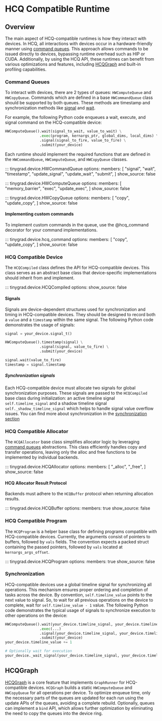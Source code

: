 # HCQ Compatible Runtime

## Overview

The main aspect of HCQ-compatible runtimes is how they interact with devices. In HCQ, all interactions with devices occur in a hardware-friendly manner using [command queues](#commandqueues). This approach allows commands to be issued directly to devices, bypassing runtime overhead such as HIP or CUDA. Additionally, by using the HCQ API, these runtimes can benefit from various optimizations and features, including [HCQGraph](#hcqgraph) and built-in profiling capabilities.

### Command Queues

To interact with devices, there are 2 types of queues: `HWComputeQueue` and `HWCopyQueue`. Commands which are defined in a base `HWCommandQueue` class should be supported by both queues. These methods are timestamp and synchronization methods like [signal](#tinygrad.device.HWCommandQueue.signal) and [wait](#tinygrad.device.HWCommandQueue.wait).

For example, the following Python code enqueues a wait, execute, and signal command on the HCQ-compatible device:
```python
HWComputeQueue().wait(signal_to_wait, value_to_wait) \
                .exec(program, kernargs_ptr, global_dims, local_dims) \
                .signal(signal_to_fire, value_to_fire) \
                .submit(your_device)
```

Each runtime should implement the required functions that are defined in the `HWCommandQueue`, `HWComputeQueue`, and `HWCopyQueue` classes.

::: tinygrad.device.HWCommandQueue
    options:
        members: [
            "signal",
            "wait",
            "timestamp",
            "update_signal",
            "update_wait",
            "submit",
        ]
        show_source: false

::: tinygrad.device.HWComputeQueue
    options:
        members: [
            "memory_barrier",
            "exec",
            "update_exec",
        ]
        show_source: false

::: tinygrad.device.HWCopyQueue
    options:
        members: [
            "copy",
            "update_copy",
        ]
        show_source: false

#### Implementing custom commands

To implement custom commands in the queue, use the @hcq_command decorator for your command implementations.

::: tinygrad.device.hcq_command
    options:
        members: [
            "copy",
            "update_copy",
        ]
        show_source: false

### HCQ Compatible Device

The `HCQCompiled` class defines the API for HCQ-compatible devices. This class serves as an abstract base class that device-specific implementations should inherit from and implement.

::: tinygrad.device.HCQCompiled
    options:
        show_source: false

#### Signals

Signals are device-dependent structures used for synchronization and timing in HCQ-compatible devices. They should be designed to record both a `value` and a `timestamp` within the same signal. The following Python code demonstrates the usage of signals:

```python
signal = your_device.signal_t()

HWComputeQueue().timestamp(signal) \
                .signal(signal, value_to_fire) \
                .submit(your_device)

signal.wait(value_to_fire)
timestamp = signal.timestamp
```

##### Synchronization signals

Each HCQ-compatible device must allocate two signals for global synchronization purposes. These signals are passed to the `HCQCompiled` base class during initialization: an active timeline signal `self.timeline_signal` and a shadow timeline signal `self._shadow_timeline_signal` which helps to handle signal value overflow issues. You can find more about synchronization in the [synchronization section](#synchronization)

### HCQ Compatible Allocator

The `HCQAllocator` base class simplifies allocator logic by leveraging [command queues](#commandqueues) abstractions. This class efficiently handles copy and transfer operations, leaving only the alloc and free functions to be implemented by individual backends.

::: tinygrad.device.HCQAllocator
    options:
        members: [
            "_alloc",
            "_free",
        ]
        show_source: false

#### HCQ Allocator Result Protocol

Backends must adhere to the `HCQBuffer` protocol when returning allocation results.

::: tinygrad.device.HCQBuffer
    options:
        members: true
        show_source: false

### HCQ Compatible Program

The `HCQProgram` is a helper base class for defining programs compatible with HCQ-compatible devices. Currently, the arguments consist of pointers to buffers, followed by `vals` fields. The convention expects a packed struct containing the passed pointers, followed by `vals` located at `kernargs_args_offset`.

::: tinygrad.device.HCQProgram
    options:
        members: true
        show_source: false

### Synchronization

HCQ-compatible devices use a global timeline signal for synchronizing all operations. This mechanism ensures proper ordering and completion of tasks across the device. By convention, `self.timeline_value` points to the next value to signal. So, to wait for all previous operations on the device to complete, wait for `self.timeline_value - 1` value. The following Python code demonstrates the typical usage of signals to synchronize execution to other operations on the device:

```python
HWComputeQueue().wait(your_device.timeline_signal, your_device.timeline_value - 1) \
                .exec(...)
                .signal(your_device.timeline_signal, your_device.timeline_value) \
                .submit(your_device)
your_device.timeline_value += 1

# Optionally wait for execution
your_device._wait_signal(your_device.timeline_signal, your_device.timeline_value - 1)
```

## HCQGraph

[HCQGraph](https://github.com/tinygrad/tinygrad/tree/master/tinygrad/runtime/graph/hcq.py) is a core feature that implements `GraphRunner` for HCQ-compatible devices. `HCQGraph` builds a static `HWComputeQueue` and `HWCopyQueue` for all operations per device. To optimize enqueue time, only the necessary parts of the queues are updated for each run using the update APIs of the queues, avoiding a complete rebuild.
Optionally, queues can implement a `bind` API, which allows further optimization by eliminating the need to copy the queues into the device ring.
